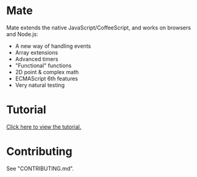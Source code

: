 Mate
====

Mate extends the native JavaScript/CoffeeScript, and works on browsers and Node.js:

- A new way of handling events
- Array extensions
- Advanced timers
- "Functional" functions
- 2D point & complex math
- ECMAScript 6th features
- Very natural testing

Tutorial
====

[Click here to view the tutorial.](http://zizisoft.com/mate/)

# Contributing

See "CONTRIBUTING.md".
